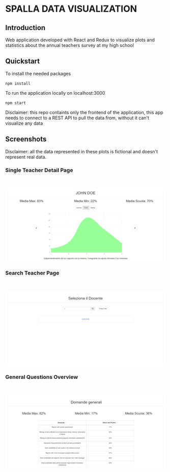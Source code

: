 # SPALLA DATA VISUALIZATION


## Introduction
Web application developed with React and Redux to visualize plots and statistics about the annual teachers survey at my high school

## Quickstart

To install the needed packages

    npm install

To run the application locally on localhost:3000

    npm start

Disclaimer: this repo containts only the frontend of the application, this app needs to connect to a REST API to pull the data from, without it can't visualize any data

## Screenshots

Disclaimer: all the data represented in these plots is fictional and doesn't represent real data.

### Single Teacher Detail Page

<br/>

![Alt text](./src/assets/images/teacher_details.png?raw=true "Teacher_Detail")

### Search Teacher Page

<br/>

![Alt text](./src/assets/images/select.png?raw=true "Search Teacher")

### General Questions Overview 

<br/>

![Alt text](./src/assets/images/general.png?raw=true "General_Questions")


